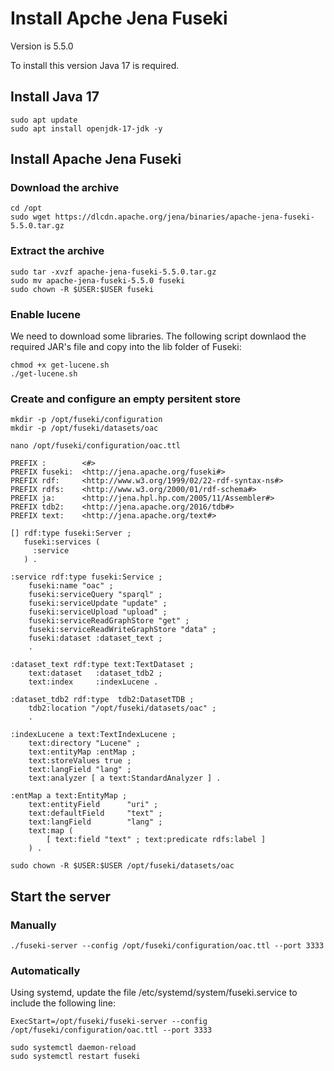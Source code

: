 # Install Apche Jena Fuseki
Version is 5.5.0

To install this version Java 17 is required.

## Install Java 17
```console
sudo apt update
sudo apt install openjdk-17-jdk -y
```

## Install Apache Jena Fuseki
### Download the archive
```console
cd /opt
sudo wget https://dlcdn.apache.org/jena/binaries/apache-jena-fuseki-5.5.0.tar.gz
```

### Extract the archive
```console
sudo tar -xvzf apache-jena-fuseki-5.5.0.tar.gz
sudo mv apache-jena-fuseki-5.5.0 fuseki
sudo chown -R $USER:$USER fuseki
```

### Enable lucene
We need to download some libraries. 
The following script downlaod the required JAR's file and copy into the lib folder of Fuseki:

```console
chmod +x get-lucene.sh
./get-lucene.sh
```

### Create and configure an empty persitent store
```console
mkdir -p /opt/fuseki/configuration
mkdir -p /opt/fuseki/datasets/oac
```

```console
nano /opt/fuseki/configuration/oac.ttl
```

```
PREFIX :        <#>
PREFIX fuseki:  <http://jena.apache.org/fuseki#>
PREFIX rdf:     <http://www.w3.org/1999/02/22-rdf-syntax-ns#>
PREFIX rdfs:    <http://www.w3.org/2000/01/rdf-schema#>
PREFIX ja:      <http://jena.hpl.hp.com/2005/11/Assembler#>
PREFIX tdb2:    <http://jena.apache.org/2016/tdb#>
PREFIX text:    <http://jena.apache.org/text#>

[] rdf:type fuseki:Server ;
   fuseki:services (
     :service
   ) .

:service rdf:type fuseki:Service ;
    fuseki:name "oac" ;
    fuseki:serviceQuery "sparql" ;
    fuseki:serviceUpdate "update" ;
    fuseki:serviceUpload "upload" ;
    fuseki:serviceReadGraphStore "get" ;
    fuseki:serviceReadWriteGraphStore "data" ;
    fuseki:dataset :dataset_text ;
    .

:dataset_text rdf:type text:TextDataset ;
    text:dataset   :dataset_tdb2 ;
    text:index     :indexLucene .

:dataset_tdb2 rdf:type  tdb2:DatasetTDB ;
    tdb2:location "/opt/fuseki/datasets/oac" ;
    .

:indexLucene a text:TextIndexLucene ;
    text:directory "Lucene" ;
    text:entityMap :entMap ;
    text:storeValues true ;
    text:langField "lang" ;
    text:analyzer [ a text:StandardAnalyzer ] .

:entMap a text:EntityMap ;
    text:entityField      "uri" ;
    text:defaultField     "text" ;
    text:langField        "lang" ;
    text:map (
        [ text:field "text" ; text:predicate rdfs:label ]
    ) .
```

```console
sudo chown -R $USER:$USER /opt/fuseki/datasets/oac
```

## Start the server

### Manually
```console
./fuseki-server --config /opt/fuseki/configuration/oac.ttl --port 3333
```

### Automatically
Using systemd, update the file /etc/systemd/system/fuseki.service to include the following line:
```
ExecStart=/opt/fuseki/fuseki-server --config /opt/fuseki/configuration/oac.ttl --port 3333
```

```console
sudo systemctl daemon-reload
sudo systemctl restart fuseki
```
